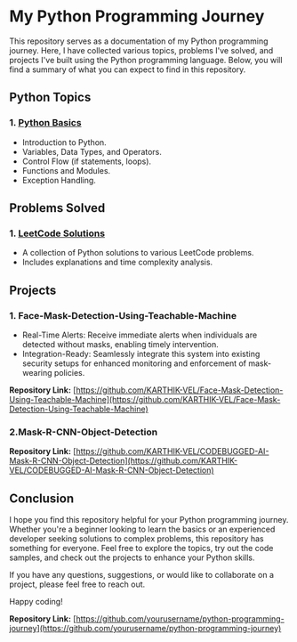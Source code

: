 # My Python Programming Journey

This repository serves as a documentation of my Python programming journey. Here, I have collected various topics, problems I've solved, and projects I've built using the Python programming language. Below, you will find a summary of what you can expect to find in this repository.

## Python Topics

### 1. [Python Basics](./python_basics)
   - Introduction to Python.
   - Variables, Data Types, and Operators.
   - Control Flow (if statements, loops).
   - Functions and Modules.
   - Exception Handling.



## Problems Solved

### 1. [LeetCode Solutions](./leetcode_solutions)
   - A collection of Python solutions to various LeetCode problems.
   - Includes explanations and time complexity analysis.



## Projects

### 1. Face-Mask-Detection-Using-Teachable-Machine
   - Real-Time Alerts: Receive immediate alerts when individuals are detected without masks, enabling timely intervention.
   - Integration-Ready: Seamlessly integrate this system into existing security setups for enhanced monitoring and enforcement of mask-wearing policies.
     
**Repository Link:** [https://github.com/KARTHIK-VEL/Face-Mask-Detection-Using-Teachable-Machine](https://github.com/KARTHIK-VEL/Face-Mask-Detection-Using-Teachable-Machine)


### 2.Mask-R-CNN-Object-Detection

**Repository Link:** [https://github.com/KARTHIK-VEL/CODEBUGGED-AI-Mask-R-CNN-Object-Detection](https://github.com/KARTHIK-VEL/CODEBUGGED-AI-Mask-R-CNN-Object-Detection)


## Conclusion

I hope you find this repository helpful for your Python programming journey. Whether you're a beginner looking to learn the basics or an experienced developer seeking solutions to complex problems, this repository has something for everyone. Feel free to explore the topics, try out the code samples, and check out the projects to enhance your Python skills.

If you have any questions, suggestions, or would like to collaborate on a project, please feel free to reach out.

Happy coding!

**Repository Link:** [https://github.com/yourusername/python-programming-journey](https://github.com/yourusername/python-programming-journey)

